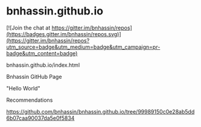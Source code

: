 # bnhassin.github.io

[![Join the chat at https://gitter.im/bnhassin/repos](https://badges.gitter.im/bnhassin/repos.svg)](https://gitter.im/bnhassin/repos?utm_source=badge&utm_medium=badge&utm_campaign=pr-badge&utm_content=badge)

bnhassin.github.io/index.html

Bnhassin GitHub Page

"Hello World" 

Recommendations

https://github.com/bnhassin/bnhassin.github.io/tree/99989150c0e28ab5dd6b07caa90037da5e0f5834



